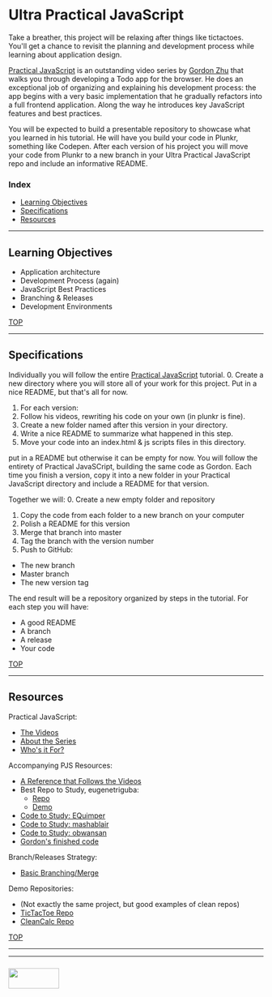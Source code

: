 # Ultra Practical JavaScript

Take a breather, this project will be relaxing after things like tictactoes.  You'll get a chance to revisit the planning and development process while learning about application design.

[Practical JavaScript](https://watchandcode.com/p/practical-javascript) is an outstanding video series by [Gordon Zhu](https://github.com/gordonmzhu) that walks you through developing a Todo app for the browser.  He does an exceptional job of organizing and explaining his development process: the app begins with a very basic implementation that he gradually refactors into a full frontend application. Along the way he introduces key JavaScript features and best practices.

You will be expected to build a presentable repository to showcase what you learned in his tutorial.  He will have you build your code in Plunkr, something like Codepen.  After each version of his project you will move your code from Plunkr to a new branch in your Ultra Practical JavaScript repo and include an informative README. 

### Index
* [Learning Objectives](#learning-objectives)
* [Specifications](#specifications)
* [Resources](#resources)

---

## Learning Objectives

* Application architecture
* Development Process (again)
* JavaScript Best Practices
* Branching & Releases
* Development Environments



[TOP](#index)

---

## Specifications

Individually you will follow the entire [Practical JavaScript](https://watchandcode.com/p/practical-javascript) tutorial. 
0. Create a new directory where you will store all of your work for this project. Put in a nice README, but that's all for now.
1. For each version:
  1. Follow his videos, rewriting his code on your own (in plunkr is fine).
  2. Create a new folder named after this version in your directory.
  3. Write a nice README to summarize what happened in this step.
  4. Move your code into an index.html & js scripts files in this directory.

 put in a README but otherwise it can be empty for now.  You will follow the entirety of Practical JavaSCript, building the same code as Gordon.  Each time you finish a version, copy it into a new folder in your Practical JavaScript directory and include a README for that version.


Together we will:
0. Create a new empty folder and repository
1. Copy the code from each folder to a new branch on your computer
2. Polish a README for this version
3. Merge that branch into master
4. Tag the branch with the version number
5. Push to GitHub: 
  * The new branch
  * Master branch
  * The new version tag


The end result will be a repository organized by steps in the tutorial.  For each step you will have:
* A good README
* A branch
* A release
* Your code


[TOP](#index)

---

## Resources

Practical JavaScript:
* [The Videos](https://watchandcode.com/p/practical-javascript)
* [About the Series](https://thenewstack.io/learning-javascript-gordon-zhu-founder-watch-code/)
* [Who's it For?](https://www.youtube.com/watch?v=gZAQ8qdmC9E)

Accompanying PJS Resources:
* [A Reference that Follows the Videos](https://github.com/GeorgeFourikis/Simplify-JavaScript)
* Best Repo to Study, eugenetriguba: 
  * [Repo](https://github.com/eugenetriguba/practical-js)
  * [Demo](https://eugenetriguba.github.io/practical-js)
* [Code to Study: EQuimper](https://github.com/EQuimper/All-About-Programming/tree/master/Courses/JavaScript/WatchAndCode%20-%20Practical%20JavaScript)
* [Code to Study: mashablair](https://github.com/mashablair/todo-app)
* [Code to Study: obwansan](https://github.com/obwansan/practical-javascript)
* [Gordon's finished code](https://github.com/gordonmzhu/practical-javascript/blob/master/todoList.html)

Branch/Releases Strategy:
* [Basic Branching/Merge](https://docs.microsoft.com/en-us/vsts/git/concepts/git-branching-guidance)

Demo Repositories:
* (Not exactly the same project, but good examples of clean repos)
* [TicTacToe Repo](https://github.com/elewa-student/tic-tac-toe/tree/master)
* [CleanCalc Repo](https://github.com/radovandelic/cleancalc)


[TOP](#index)



___
___
### <a href="http://elewa.education/blog" target="_blank"><img src="https://user-images.githubusercontent.com/18554853/34921062-506450ae-f97d-11e7-875f-6feeb26ad72d.png" width="100" height="40"/></a>

